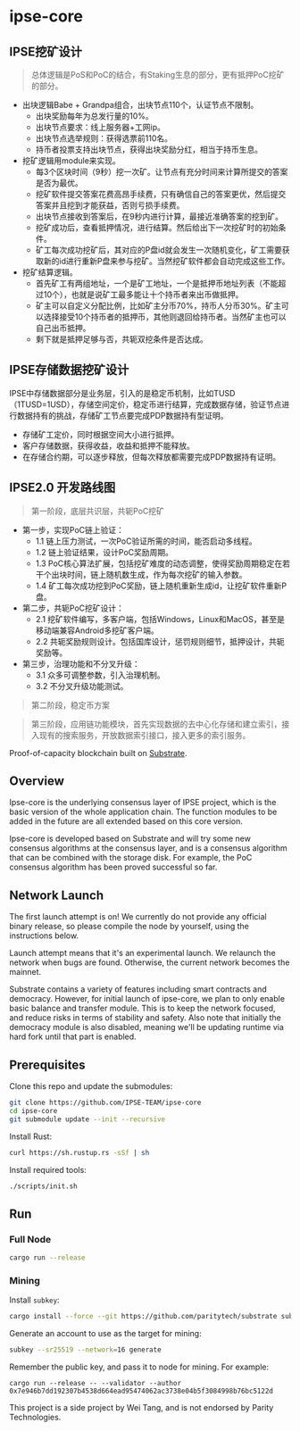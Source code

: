 # ipse-core

## IPSE挖矿设计

> 总体逻辑是PoS和PoC的结合，有Staking生息的部分，更有抵押PoC挖矿的部分。

- 出块逻辑Babe + Grandpa组合，出块节点110个，认证节点不限制。
	- 出块奖励每年为总发行量的10%。
	- 出块节点要求：线上服务器+工网ip。
	- 出块节点选举规则：获得选票前110名。
	- 持币者投票支持出块节点，获得出块奖励分红，相当于持币生息。
- 挖矿逻辑用module来实现。
	- 每3个区块时间（9秒）挖一次矿。让节点有充分时间来计算所提交的答案是否为最优。
	- 挖矿软件提交答案花费高昂手续费，只有确信自己的答案更优，然后提交答案并且挖到才能获益，否则亏损手续费。
	- 出块节点接收到答案后，在9秒内进行计算，最接近准确答案的挖到矿。
	- 挖矿成功后，查看抵押情况，进行结算。然后给出下一次挖矿时的初始条件。
	- 矿工每次成功挖矿后，其对应的P盘id就会发生一次随机变化，矿工需要获取新的id进行重新P盘来参与挖矿。当然挖矿软件都会自动完成这些工作。
- 挖矿结算逻辑。
	- 首先矿工有两组地址，一个是矿工地址，一个是抵押币地址列表（不能超过10个），也就是说矿工最多能让十个持币者来出币做抵押。
	- 矿主可以自定义分配比例，比如矿主分币70%，持币人分币30%。矿主可以选择接受10个持币者的抵押币，其他则退回给持币者。当然矿主也可以自己出币抵押。
	- 剩下就是抵押足够与否，共轭双挖条件是否达成。

## IPSE存储数据挖矿设计

IPSE中存储数据部分是业务层，引入的是稳定币机制，比如TUSD（1TUSD=1USD），存储空间定价，稳定币进行结算，完成数据存储，验证节点进行数据持有的挑战，存储矿工节点要完成PDP数据持有型证明。

- 存储矿工定价，同时根据空间大小进行抵押。
- 客户存储数据，获得收益，收益和抵押不能释放。
- 在存储合约期，可以逐步释放，但每次释放都需要完成PDP数据持有证明。

## IPSE2.0 开发路线图

> 第一阶段，底层共识层，共轭PoC挖矿

- 第一步，实现PoC链上验证：
	- 1.1 链上压力测试，一次PoC验证所需的时间，能否启动多线程。
	- 1.2 链上验证结果，设计PoC奖励周期。
	- 1.3 PoC核心算法扩展，包括挖矿难度的动态调整，使得奖励周期稳定在若干个出块时间，链上随机数生成，作为每次挖矿的输入参数。
	- 1.4 矿工每次成功挖到PoC奖励，链上随机重新生成id，让挖矿软件重新P盘。
- 第二步，共轭PoC挖矿设计：
	- 2.1 挖矿软件编写，多客户端，包括Windows，Linux和MacOS，甚至是移动端兼容Android多挖矿客户端。
	- 2.2 共轭奖励规则设计。包括国库设计，惩罚规则细节，抵押设计，共轭奖励等。
- 第三步，治理功能和不分叉升级：
	- 3.1 众多可调整参数，引入治理机制。
	- 3.2 不分叉升级功能测试。

> 第二阶段，稳定币方案

> 第三阶段，应用链功能模块，首先实现数据的去中心化存储和建立索引，接入现有的搜索服务，开放数据索引接口，接入更多的索引服务。


Proof-of-capacity blockchain built on
[Substrate](https://github.com/paritytech/substrate).

## Overview

Ipse-core is the underlying consensus layer of IPSE project, which is the basic version of the whole application chain. The function modules to be added in the future are all extended based on this core version.

Ipse-core is developed based on Substrate and will try some new consensus algorithms at the consensus layer, and is a consensus algorithm that can be combined with the storage disk. For example, the PoC consensus algorithm has been proved successful so far.

## Network Launch

The first launch attempt is on! We currently do not provide any official binary
release, so please compile the node by yourself, using the instructions below.

Launch attempt means that it's an experimental launch. We relaunch the network
when bugs are found. Otherwise, the current network becomes the mainnet.

Substrate contains a variety of features including smart contracts and
democracy. However, for initial launch of ipse-core, we plan to only enable basic
balance and transfer module. This is to keep the network focused, and reduce
risks in terms of stability and safety. Also note that initially the democracy
module is also disabled, meaning we'll be updating runtime via hard fork until
that part is enabled.

## Prerequisites

Clone this repo and update the submodules:

```bash
git clone https://github.com/IPSE-TEAM/ipse-core
cd ipse-core
git submodule update --init --recursive
```

Install Rust:

```bash
curl https://sh.rustup.rs -sSf | sh
```

Install required tools:

```bash
./scripts/init.sh
```

## Run

### Full Node

```bash
cargo run --release
```

### Mining

Install `subkey`:

```bash
cargo install --force --git https://github.com/paritytech/substrate subkey
```

Generate an account to use as the target for mining:

```bash
subkey --sr25519 --network=16 generate
```

Remember the public key, and pass it to node for mining. For example:

```
cargo run --release -- --validator --author 0x7e946b7dd192307b4538d664ead95474062ac3738e04b5f3084998b76bc5122d
```


This project is a side project by Wei Tang, and is not endorsed by Parity
Technologies.
